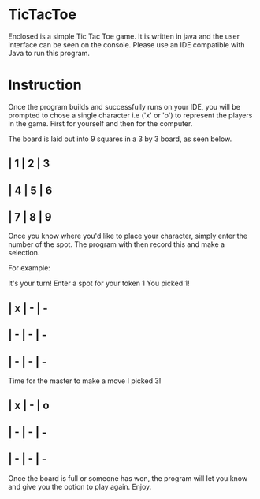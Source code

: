 # TicTacToe

Enclosed is a simple Tic Tac Toe game. It is written in java and the user interface can be seen on the console. Please use an IDE compatible with Java to run this program.

# Instruction

Once the program builds and successfully runs on your IDE, you will be prompted to chose a single character i.e ('x' or 'o') to represent the players in the game. First for yourself and then for the computer. 

The board is laid out into 9 squares in a 3 by 3 board, as seen below.

| 1 | 2 | 3
-------------
| 4 | 5 | 6
-------------
| 7 | 8 | 9
-------------

Once you know where you'd like to place your character, simply enter the number of the spot. The program with then record this and make a selection. 

For example:

It's your turn! Enter a spot for your token
1
You picked 1!


 | x | - | -
-------------
 | - | - | -
-------------
 | - | - | -
 -------------
 
Time for the master to make a move
I picked 3!


 | x | - | o
-------------
 | - | - | -
-------------
 | - | - | -
 -------------
 
 Once the board is full or someone has won, the program will let you know and give you the option to play again. Enjoy.
